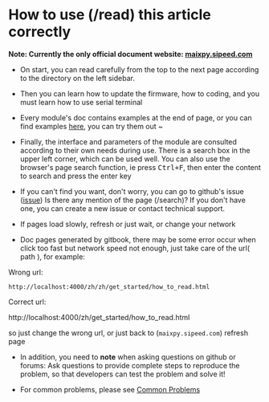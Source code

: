 How to use (/read) this article correctly
==========

**Note: Currently the only official document website: [maixpy.sipeed.com](https://maixpy.sipeed.com)**

* On start, you can read carefully from the top to the next page according to the directory on the left sidebar.

* Then you can learn how to update the firmware, how to coding, and you must learn how to use serial terminal

* Every module's doc contains examples at the end of page, or you can find examples [here](https://github.com/sipeed/MaixPy_scripts), you can try them out ~

* Finally, the interface and parameters of the module are consulted according to their own needs during use. There is a search box in the upper left corner, which can be used well. You can also use the browser's page search function, ie press <kbd>Ctrl+F</kbd>, then enter the content to search and press the enter key

* If you can't find you want, don't worry, you can go to github's issue ([issue](https://github.com/sipeed/MaixPy/issues)) Is there any mention of the page (/search)? If you don't have one, you can create a new issue or contact technical support.


* If pages load slowly, refresh or just wait, or change your network

* Doc pages generated by gitbook, there  may be some error occur when click too fast but network speed not enough, just take care of the url( path ), for example:

Wrong url:

```
http://localhost:4000/zh/zh/get_started/how_to_read.html
```
Correct url:

http://localhost:4000/zh/get_started/how_to_read.html

so just change the wrong url, or just back to (`maixpy.sipeed.com`) refresh page

* In addition, you need to **note** when asking questions on github or forums: Ask questions to provide complete steps to reproduce the problem, so that developers can test the problem and solve it!

* For common problems, please see [Common Problems](../others/Q_A.md)


